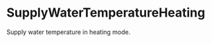 SupplyWaterTemperatureHeating
=============================

Supply water temperature in heating mode.
